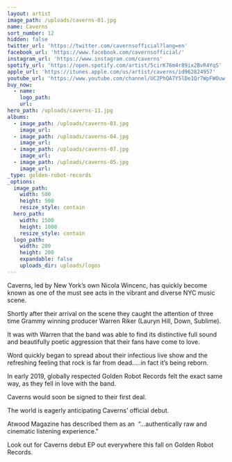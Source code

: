 ```yaml
---
layout: artist
image_path: /uploads/caverns-01.jpg
name: Caverns
sort_number: 12
hidden: false
twitter_url: 'https://twitter.com/cavernsofficial?lang=en'
facebook_url: 'https://www.facebook.com/cavernsofficial/'
instagram_url: 'https://www.instagram.com/caverns'
spotify_url: 'https://open.spotify.com/artist/5cirK76m4r89ix2BvR4YqS'
apple_url: 'https://itunes.apple.com/us/artist/caverns/id962824957'
youtube_url: 'https://www.youtube.com/channel/UC2PhQA7Y5lDe1Qr7WpFWOuw'
buy_now:
  - name:
    logo_path:
    url:
hero_path: /uploads/caverns-11.jpg
albums:
  - image_path: /uploads/caverns-03.jpg
    image_url:
  - image_path: /uploads/caverns-04.jpg
    image_url:
  - image_path: /uploads/caverns-07.jpg
    image_url:
  - image_path: /uploads/caverns-05.jpg
    image_url:
_type: golden-robot-records
_options:
  image_path:
    width: 500
    height: 500
    resize_style: contain
  hero_path:
    width: 1500
    height: 1000
    resize_style: contain
  logo_path:
    width: 200
    height: 200
    expandable: false
    uploads_dir: uploads/logos
---
```


Caverns, led by New York’s own Nicola Wincenc, has quickly become known as one of the must see acts in the vibrant and diverse NYC music scene.

Shortly after their arrival on the scene they caught the attention of three time Grammy winning producer Warren Riker (Lauryn Hill, Down, Sublime).

It was with Warren that the band was able to find its distinctive full sound and beautifully poetic aggression that their fans have come to love.

Word quickly began to spread about their infectious live show and the refreshing feeling that rock is far from dead…..in fact it’s being reborn.

In early 2019, globally respected Golden Robot Records felt the exact same way, as they fell in love with the band.

Caverns would soon be signed to their first deal.

The world is eagerly anticipating Caverns’ official debut.

Atwood Magazine has described them as an&nbsp; “…authentically raw and cinematic listening experience."

Look out for Caverns debut EP out everywhere this fall on Golden Robot Records.